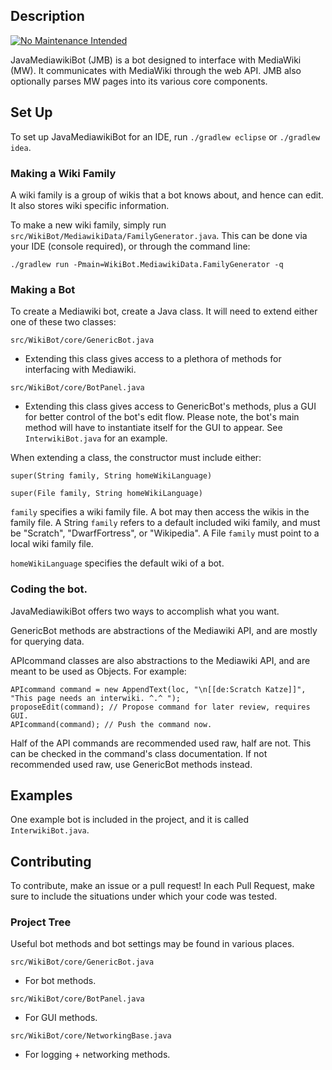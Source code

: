 ## Description

[![No Maintenance Intended](http://unmaintained.tech/badge.svg)](http://unmaintained.tech/)

JavaMediawikiBot (JMB) is a bot designed to interface with MediaWiki (MW).
It communicates with MediaWiki through the web API. JMB also optionally parses
MW pages into its various core components.

## Set Up

To set up JavaMediawikiBot for an IDE, run `./gradlew eclipse` or `./gradlew idea`.

### Making a Wiki Family

A wiki family is a group of wikis that a bot knows about, and hence can edit. It also stores wiki specific information.

To make a new wiki family, simply run `src/WikiBot/MediawikiData/FamilyGenerator.java`.
This can be done via your IDE (console required), or through the command line:

`./gradlew run -Pmain=WikiBot.MediawikiData.FamilyGenerator -q`

### Making a Bot

To create a Mediawiki bot, create a Java class. It will need to extend either one of
these two classes:

`src/WikiBot/core/GenericBot.java`

* Extending this class gives access to a plethora of methods for interfacing with Mediawiki.

`src/WikiBot/core/BotPanel.java`

* Extending this class gives access to GenericBot's methods, plus a GUI for better control of the bot's edit flow. Please note, the bot's main method will have to instantiate itself for the GUI to appear. See `InterwikiBot.java` for an example.

When extending a class, the constructor must include either:

`super(String family, String homeWikiLanguage)`

`super(File family, String homeWikiLanguage)`

`family` specifies a wiki family file. A bot may then access the wikis in the family file. A String `family` refers to a default included wiki family, and must be "Scratch", "DwarfFortress", or "Wikipedia". A File `family` must point to a local wiki family file.

`homeWikiLanguage` specifies the default wiki of a bot.

### Coding the bot.

JavaMediawikiBot offers two ways to accomplish what you want.

GenericBot methods are abstractions of the Mediawiki API, and are mostly for querying data.

APIcommand classes are also abstractions to the Mediawiki API, and are meant to be used as
Objects. For example:

```
APIcommand command = new AppendText(loc, "\n[[de:Scratch Katze]]", "This page needs an interwiki. ^.^ ");
proposeEdit(command); // Propose command for later review, requires GUI.
APIcommand(command); // Push the command now.
```

Half of the API commands are recommended used raw, half are not. This can be checked in the command's class documentation. If not recommended used raw, use GenericBot methods instead.

## Examples

One example bot is included in the project, and it is called `InterwikiBot.java`.

## Contributing

To contribute, make an issue or a pull request! In each Pull Request, make sure to include the situations under which your code was tested.

### Project Tree

Useful bot methods and bot settings may be found in various places.

`src/WikiBot/core/GenericBot.java`

* For bot methods.

`src/WikiBot/core/BotPanel.java`

* For GUI methods.

`src/WikiBot/core/NetworkingBase.java`

* For logging + networking methods.
